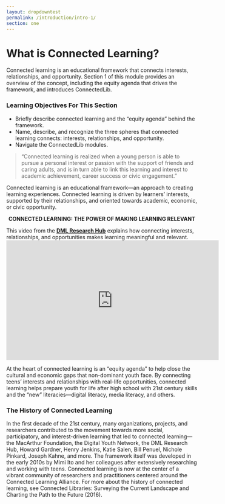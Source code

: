 ```yaml
---
layout: dropdowntest
permalink: /introduction/intro-1/
section: one
---
```


# What is Connected Learning? 

Connected learning is an educational framework that connects interests, relationships, and opportunity. Section 1 of this module provides an overview of the concept, including the equity agenda that drives the framework, and introduces ConnectedLib. 

### Learning Objectives For This Section

<ul class="fancy">
<li>Briefly describe connected learning and the “equity agenda” behind the framework.</li>
<li>Name, describe, and recognize the three spheres that connected learning connects: interests, relationships, and opportunity.</li>
<li>Navigate the ConnectedLib modules.</li>
</ul>

> “Connected learning is realized when a young person is able to pursue a personal interest or passion with the support of friends and caring adults, and is in turn able to link this learning and interest to academic achievement, career success or civic engagement.”

Connected learning is an educational framework—an approach to creating learning experiences. Connected learning is driven by learners’ interests, supported by their relationships, and oriented towards academic, economic, or civic opportunity. 

<div style="case_study_box">
<p style="text-align:center;"><b>CONNECTED LEARNING: THE POWER OF MAKING LEARNING RELEVANT</b></p>
This video from the <b><a href="https://dmlhub.net/" target="_blank">DML Research Hub</a></b> explains how connecting interests, relationships, and opportunities makes learning meaningful and relevant.

<iframe width="560" height="315" src="https://www.youtube.com/embed/TH6gH6lMDD8" frameborder="0" allow="autoplay; encrypted-media" allowfullscreen></iframe>

</div>

At the heart of connected learning is an “equity agenda” to help close the cultural and economic gaps that non-dominant youth face. By connecting teens’ interests and relationships with real-life opportunities, connected learning helps prepare youth for life after high school with 21st century skills and the “new” literacies—digital literacy, media literacy, and others.

### The History of Connected Learning

In the first decade of the 21st century, many organizations, projects, and researchers contributed to the movement towards more social, participatory, and interest-driven learning that led to connected learning—the MacArthur Foundation, the Digital Youth Network, the DML Research Hub, Howard Gardner, Henry Jenkins, Katie Salen, Bill Penuel, Nichole Pinkard, Joseph Kahne, and more. The framework itself was developed in the early 2010s by Mimi Ito and her colleagues after extensively researching and working with teens. Connected learning is now at the center of a vibrant community of researchers and practitioners centered around the Connected Learning Alliance. 
For more about the history of connected learning, see Connected Libraries: Surveying the Current Landscape and Charting the Path to the Future (2016).
